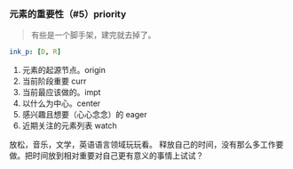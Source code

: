 ### 元素的重要性（#5）priority

> 有些是一个脚手架，建完就去掉了。

```yaml
ink_p: [D, R]
```

1. 元素的起源节点。origin
2. 当前阶段重要 curr
3. 当前最应该做的。impt
4. 以什么为中心。center
5. 感兴趣且想要（心心念念）的 eager
6. 近期关注的元素列表 watch


放松，音乐，文学，英语语言领域玩玩看。
释放自己的时间，没有那么多工作要做。把时间放到相对重要对自己更有意义的事情上试试？